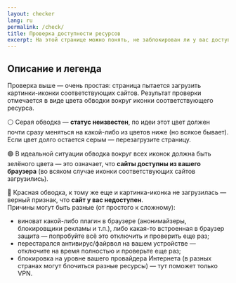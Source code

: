 ```yaml
---
layout: checker
lang: ru
permalink: /check/
title: Проверка доступности ресурсов
excerpt: На этой странице можно понять, не заблокирован ли у вас доступ до какого-либо из ресурсов, указанных ниже.
---
```


## Описание и легенда

Проверка выше — очень простая: страница пытается загрузить картинки-иконки соответствующих сайтов. Результат проверки отмечается в виде цвета обводки вокруг иконки соответствующего ресурса.

⚪ Серая обводка — **статус неизвестен**, по идеи этот цвет должен почти сразу меняться на какой-либо из цветов ниже (но всякое бывает). Если цвет долго остается серым — перезагрузите страницу.

🟢 В идеальной ситуации обводка вокруг всех иконок должна быть зелёного цвета — это означает, что **сайты доступны из вашего браузера** (во всяком случае иконки соответствующих сайтов загрузились).

🔴 Красная обводка, к тому же еще и картинка-иконка не загрузилась — верный признак, что **сайт у вас недоступен**.  
Причины могут быть разные (от простого к сложному):
* виноват какой-либо плагин в браузере (анонимайзеры, блокировщики рекламы и т.п.), либо какая-то встроенная в браузер защита — попробуйте всё это отключить и проверить еще раз;
* перестарался антивирус/файрвол на вашем устройстве — отключите на время полностью и проверьте еще раз;
* блокировка на уровне вашего провайдера Интернета (в разных странах могут блочиться разные ресурсы) — тут поможет только VPN.
